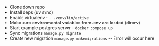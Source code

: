 - Clone down repo.
- Install deps (uv sync)
- Enable virtualenv - `. .venv/bin/active`
- Make sure environmental variables from .env are loaded (direnv)
- Start example postgres server - `docker compose up`
- Sync migrations `manage.py migrate`
- Create new migration `manage.py makemigrations` -- Error will occur here
